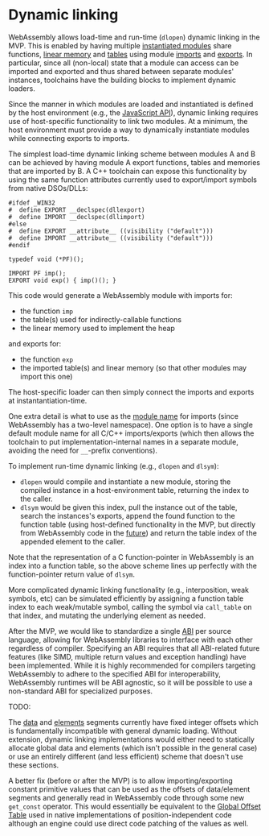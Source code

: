 # Dynamic linking

WebAssembly allows load-time and run-time (`dlopen`) dynamic linking in the
MVP. This is enabled by having multiple [instantiated modules](Modules.md)
share functions, [linear memory](AstSemantics.md#linear-memory) and
[tables](AstSemantics.md#tables) using module [imports](Modules.md#imports)
and [exports](Modules.md#exports). In particular, since all (non-local) state
that a module can access can be imported and exported and thus shared between
separate modules' instances, toolchains have the building blocks to implement
dynamic loaders.

Since the manner in which modules are loaded and instantiated is defined by the
host environment (e.g., the [JavaScript API](JS.md)), dynamic linking requires
use of host-specific functionality to link two modules. At a minimum, the host
environment must provide a way to dynamically instantiate modules while
connecting exports to imports.

The simplest load-time dynamic linking scheme between modules A and B can be 
achieved by having module A export functions, tables and memories that are
imported by B. A C++ toolchain can expose this functionality by using the
same function attributes currently used to export/import symbols from
native DSOs/DLLs:
```
#ifdef _WIN32
#  define EXPORT __declspec(dllexport)
#  define IMPORT __declspec(dllimport)
#else
#  define EXPORT __attribute__ ((visibility ("default")))
#  define IMPORT __attribute__ ((visibility ("default")))
#endif

typedef void (*PF)();

IMPORT PF imp();
EXPORT void exp() { imp()(); }
```
This code would generate a WebAssembly module with imports for:
* the function `imp`
* the table(s) used for indirectly-callable functions
* the linear memory used to implement the heap

and exports for:
* the function `exp`
* the imported table(s) and linear memory (so that other modules may
  import this one)

The host-specific loader can then simply connect the imports
and exports at instantantiation-time.

One extra detail is what
to use as the [module name](Modules.md#imports) for imports (since
WebAssembly has a two-level namespace). One option is to have a single default
module name for all C/C++ imports/exports (which then allows the toolchain to
put implementation-internal names in a separate module, avoiding the need for
`__`-prefix conventions).

To implement run-time dynamic linking (e.g., `dlopen` and `dlsym`):
* `dlopen` would compile and instantiate a new module, storing the compiled
  instance in a host-environment table, returning the index to the caller.
* `dlsym` would be given this index, pull the instance out of the table,
  search the instances's exports, append the found function to the function
  table (using host-defined functionality in the MVP, but directly from
  WebAssembly code in the
  [future](FutureFeatures.md#more-table-operators-and-types)) and return the
  table index of the appended element to the caller.

Note that the representation of a C function-pointer in WebAssembly is an index
into a function table, so the above scheme lines up perfectly with the
function-pointer return value of `dlsym`.

More complicated dynamic linking functionality (e.g., interposition, weak
symbols, etc) can be simulated efficiently by assigning a function table
index to each weak/mutable symbol, calling the symbol via `call_table` on that
index, and mutating the underlying element as needed.

After the MVP, we would like to standardize a single [ABI][] per source
language, allowing for WebAssembly libraries to interface with each other
regardless of compiler. Specifying an ABI requires that all ABI-related 
future features (like SIMD, multiple return values and exception handling)
have been implemented. While it is highly recommended for compilers targeting
WebAssembly to adhere to the specified ABI for interoperability, WebAssembly
runtimes will be ABI agnostic, so it will be possible to use a non-standard ABI
for specialized purposes.

  [ABI]: https://en.wikipedia.org/wiki/Application_binary_interface

TODO:

The [data](Modules.md#data-section) and [elements](Modules.md#elements-section)
segments currently have fixed integer offsets which is fundamentally
incompatible with general dynamic loading. Without extension, dynamic linking
implementations would either need to statically allocate global data and
elements (which isn't possible in the general case) or use an entirely different
(and less efficient) scheme that doesn't use these sections.

A better fix (before or after the MVP) is to allow importing/exporting constant
primitive values that can be used as the offsets of data/element segments
and generally read in WebAssembly code through some new `get_const` operator.
This would essentially be equivalent to the 
[Global Offset Table](https://en.wikipedia.org/wiki/Position-independent_code)
used in native implementations of position-independent code although an
engine could use direct code patching of the values as well.
